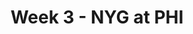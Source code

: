 ---
layout: game
title: Week 3 - NYG at PHI
season: 2017
game_id: 2017_03_NYG_PHI
away_team: NYG
home_team: PHI
---
